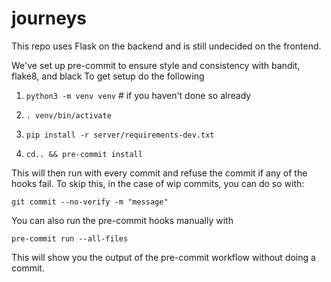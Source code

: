 # journeys
This repo uses Flask on the backend and is still undecided on the frontend.

We've set up pre-commit to ensure style and consistency with bandit, flake8, and black
To get setup do the following

1. `python3 -m venv venv` # if you haven't done so already

2. `. venv/bin/activate`

3. `pip install -r server/requirements-dev.txt`

4. `cd.. && pre-commit install`

This will then run with every commit and refuse the commit if any of the hooks fail.
To skip this, in the case of wip commits, you can do so with:

`git commit --no-verify -m "message"`

You can also run the pre-commit hooks manually with

`pre-commit run --all-files`

This will show you the output of the pre-commit workflow without doing a commit.
